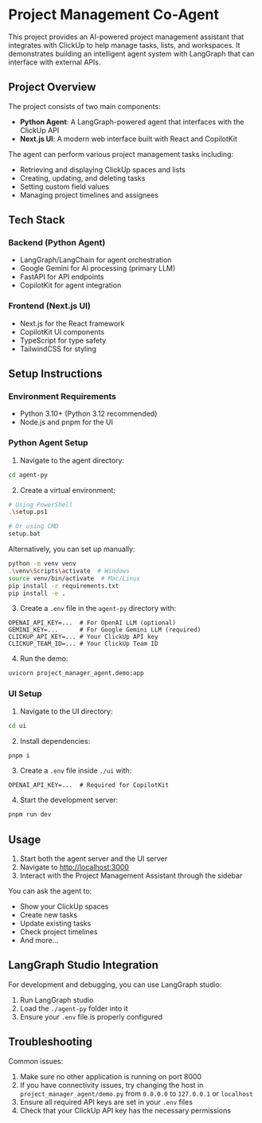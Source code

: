 # Project Management Co-Agent

This project provides an AI-powered project management assistant that integrates with ClickUp to help manage tasks, lists, and workspaces. It demonstrates building an intelligent agent system with LangGraph that can interface with external APIs.

## Project Overview

The project consists of two main components:
- **Python Agent**: A LangGraph-powered agent that interfaces with the ClickUp API
- **Next.js UI**: A modern web interface built with React and CopilotKit

The agent can perform various project management tasks including:
- Retrieving and displaying ClickUp spaces and lists
- Creating, updating, and deleting tasks
- Setting custom field values
- Managing project timelines and assignees

## Tech Stack

### Backend (Python Agent)
- LangGraph/LangChain for agent orchestration
- Google Gemini for AI processing (primary LLM)
- FastAPI for API endpoints
- CopilotKit for agent integration

### Frontend (Next.js UI)
- Next.js for the React framework
- CopilotKit UI components
- TypeScript for type safety
- TailwindCSS for styling

## Setup Instructions

### Environment Requirements
- Python 3.10+ (Python 3.12 recommended)
- Node.js and pnpm for the UI

### Python Agent Setup

1. Navigate to the agent directory:
```sh
cd agent-py
```

2. Create a virtual environment:
```sh
# Using PowerShell
.\setup.ps1

# Or using CMD
setup.bat
```

Alternatively, you can set up manually:
```sh
python -m venv venv
.\venv\Scripts\activate  # Windows
source venv/bin/activate  # Mac/Linux
pip install -r requirements.txt
pip install -e .
```

3. Create a `.env` file in the `agent-py` directory with:
```
OPENAI_API_KEY=...  # For OpenAI LLM (optional)
GEMINI_KEY=...      # For Google Gemini LLM (required)
CLICKUP_API_KEY=... # Your ClickUp API key
CLICKUP_TEAM_ID=... # Your ClickUp Team ID
```

4. Run the demo:
```sh
uvicorn project_manager_agent.demo:app
```

### UI Setup

1. Navigate to the UI directory:
```sh
cd ui
```

2. Install dependencies:
```sh
pnpm i
```

3. Create a `.env` file inside `./ui` with:
```
OPENAI_API_KEY=...  # Required for CopilotKit
```

4. Start the development server:
```sh
pnpm run dev
```

## Usage

1. Start both the agent server and the UI server
2. Navigate to [http://localhost:3000](http://localhost:3000)
3. Interact with the Project Management Assistant through the sidebar

You can ask the agent to:
- Show your ClickUp spaces
- Create new tasks
- Update existing tasks
- Check project timelines
- And more...

## LangGraph Studio Integration

For development and debugging, you can use LangGraph studio:

1. Run LangGraph studio
2. Load the `./agent-py` folder into it
3. Ensure your `.env` file is properly configured

## Troubleshooting

Common issues:
1. Make sure no other application is running on port 8000
2. If you have connectivity issues, try changing the host in `project_manager_agent/demo.py` from `0.0.0.0` to `127.0.0.1` or `localhost`
3. Ensure all required API keys are set in your `.env` files
4. Check that your ClickUp API key has the necessary permissions
